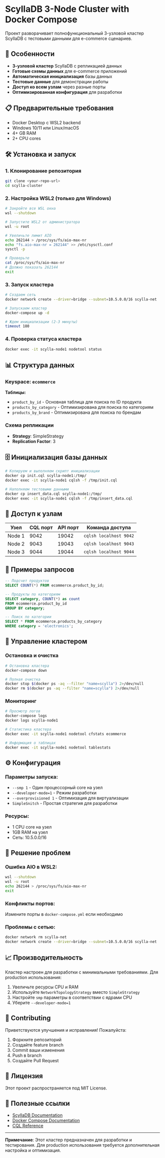 # ScyllaDB 3-Node Cluster with Docker Compose

Проект разворачивает полнофункциональный 3-узловой кластер ScyllaDB с тестовыми данными для e-commerce сценариев.

## 🚀 Особенности

- **3-узловой кластер** ScyllaDB с репликацией данных
- **Готовые схемы данных** для e-commerce приложений
- **Автоматическая инициализация** базы данных
- **Тестовые данные** для демонстрации работы
- **Доступ ко всем узлам** через разные порты
- **Оптимизированная конфигурация** для разработки

## 📋 Предварительные требования

- Docker Desktop с WSL2 backend
- Windows 10/11 или Linux/macOS
- 4+ GB RAM
- 2+ CPU cores

## 🛠 Установка и запуск

### 1. Клонирование репозитория

```bash
git clone <your-repo-url>
cd scylla-cluster
```

### 2. Настройка WSL2 (только для Windows)

```bash
# Закройте все WSL окна
wsl --shutdown

# Запустите WSL2 от администратора
wsl -u root

# Увеличьте лимит AIO
echo 262144 > /proc/sys/fs/aio-max-nr
echo "fs.aio-max-nr = 262144" >> /etc/sysctl.conf
sysctl -p

# Проверьте
cat /proc/sys/fs/aio-max-nr
# Должно показать 262144
exit
```

### 3. Запуск кластера

```bash
# Создаем сеть
docker network create --driver=bridge --subnet=10.5.0.0/16 scylla-net

# Запускаем кластер
docker-compose up -d

# Ждем инициализации (2-3 минуты)
timeout 180
```

### 4. Проверка статуса кластера

```bash
docker exec -it scylla-node1 nodetool status
```

## 📊 Структура данных

### Keyspace: `ecommerce`

**Таблицы:**
- `product_by_id` - Основная таблица для поиска по ID продукта
- `products_by_category` - Оптимизирована для поиска по категориям
- `products_by_brand` - Оптимизирована для поиска по брендам

### Схема репликации
- **Strategy**: SimpleStrategy
- **Replication Factor**: 3

## 🗄 Инициализация базы данных

```bash
# Копируем и выполняем скрипт инициализации
docker cp init.cql scylla-node1:/tmp/
docker exec -it scylla-node1 cqlsh -f /tmp/init.cql

# Наполняем тестовыми данными
docker cp insert_data.cql scylla-node1:/tmp/
docker exec -it scylla-node1 cqlsh -f /tmp/insert_data.cql
```

## 🔌 Доступ к узлам

| Узел | CQL порт | API порт | Команда доступа |
|------|----------|----------|-----------------|
| Node 1 | 9042 | 19042 | `cqlsh localhost 9042` |
| Node 2 | 9043 | 19043 | `cqlsh localhost 9043` |
| Node 3 | 9044 | 19044 | `cqlsh localhost 9044` |

## 📝 Примеры запросов

```sql
-- Подсчет продуктов
SELECT COUNT(*) FROM ecommerce.product_by_id;

-- Продукты по категориям
SELECT category, COUNT(*) as count 
FROM ecommerce.product_by_id 
GROUP BY category;

-- Поиск по категории
SELECT * FROM ecommerce.products_by_category 
WHERE category = 'electronics';
```

## 🧹 Управление кластером

### Остановка и очистка

```bash
# Остановка кластера
docker-compose down

# Полная очистка
docker stop $(docker ps -aq --filter "name=scylla") 2>/dev/null
docker rm $(docker ps -aq --filter "name=scylla") 2>/dev/null
```

### Мониторинг

```bash
# Просмотр логов
docker-compose logs
docker logs scylla-node1

# Статистика кластера
docker exec -it scylla-node1 nodetool cfstats ecommerce

# Информация о таблицах
docker exec -it scylla-node1 nodetool tablestats
```

## ⚙️ Конфигурация

### Параметры запуска:
- `--smp 1` - Один процессорный core на узел
- `--developer-mode=1` - Режим разработки
- `--overprovisioned 1` - Оптимизация для виртуализации
- `SimpleSnitch` - Простая стратегия для разработки

### Ресурсы:
- 1 CPU core на узел
- 1GB RAM на узел
- Сеть: 10.5.0.0/16

## 🐛 Решение проблем

### Ошибка AIO в WSL2:
```bash
wsl --shutdown
wsl -u root
echo 262144 > /proc/sys/fs/aio-max-nr
exit
```

### Конфликты портов:
Измените порты в `docker-compose.yml` если необходимо

### Проблемы с сетью:
```bash
docker network rm scylla-net
docker network create --driver=bridge --subnet=10.5.0.0/16 scylla-net
```

## 📈 Производительность

Кластер настроен для разработки с минимальными требованиями. Для production использования:

1. Увеличьте ресурсы CPU и RAM
2. Используйте `NetworkTopologyStrategy` вместо `SimpleStrategy`
3. Настройте `smp` параметры в соответствии с ядрами CPU
4. Уберите `--developer-mode=1`

## 🤝 Contributing

Приветствуются улучшения и исправления! Пожалуйста:

1. Форкните репозиторий
2. Создайте feature branch
3. Commit ваши изменения
4. Push в branch
5. Создайте Pull Request

## 📄 Лицензия

Этот проект распространяется под MIT License.

## 🔗 Полезные ссылки

- [ScyllaDB Documentation](https://docs.scylladb.com/)
- [Docker Compose Documentation](https://docs.docker.com/compose/)
- [CQL Reference](https://cassandra.apache.org/doc/latest/cql/)

---

**Примечание**: Этот кластер предназначен для разработки и тестирования. Для production использования требуется дополнительная настройка и оптимизация.


